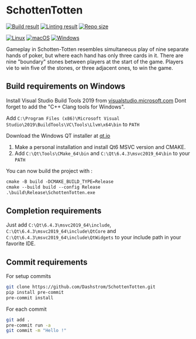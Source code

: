 # SchottenTotten

[![Build result](https://github.com/Dashstrom/schotten-totten/actions/workflows/build.yml/badge.svg)](https://github.com/Dashstrom/schotten-totten/actions/workflows/build.yml)
[![Linting result](https://github.com/Dashstrom/schotten-totten/actions/workflows/lint.yml/badge.svg)](https://github.com/Dashstrom/schotten-totten/actions/workflows/lint.yml)
[![Repo size](https://img.shields.io/github/repo-size/Dashstrom/schotten-totten)](https://github.com/Dashstrom/schotten-totten)

[![Linux](https://svgshare.com/i/Zhy.svg)](https://svgshare.com/i/Zhy.svg)
[![macOS](https://svgshare.com/i/ZjP.svg)](https://svgshare.com/i/ZjP.svg)
[![Windows](https://svgshare.com/i/ZhY.svg)](https://svgshare.com/i/ZhY.svg)

Gameplay in Schotten-Totten resembles simultaneous play of nine separate hands of poker, but where each hand has only three cards in it. There are nine "boundary" stones between players at the start of the game. Players vie to win five of the stones, or three adjacent ones, to win the game.

## Build requirements on Windows

Install Visual Studio Build Tools 2019 from [visualstudio.microsoft.com](https://visualstudio.microsoft.com/fr/downloads/) Dont forget to add the "C++ Clang tools for Windows".

Add `C:\Program Files (x86)\Microsoft Visual Studio\2019\BuildTools\VC\Tools\Llvm\x64\bin` to `PATH`

Download the Windows QT installer at [qt.io](https://www.qt.io/download)

1. Make a personal installation and install Qt6 MSVC version and CMAKE.
2. Add `C:\Qt\Tools\CMake_64\bin` and `C:\Qt\6.4.3\msvc2019_64\bin` to your `PATH`

You can now build the project with :

```ps
cmake -B build -DCMAKE_BUILD_TYPE=Release
cmake --build build --config Release
.\build\Release\SchottenTotten.exe
```

## Completion requirements

Just add `C:\Qt\6.4.3\msvc2019_64\include`, `C:\Qt\6.4.3\msvc2019_64\include\QtCore` and `C:\Qt\6.4.3\msvc2019_64\include\QtWidgets` to your include path in your favorite IDE.

## Commit requirements

For setup commits

```bash
git clone https://github.com/Dashstrom/SchottenTotten.git
pip install pre-commit
pre-commit install
```

For each commit

```bash
git add .
pre-commit run -a
git commit -m "Hello !"
```
